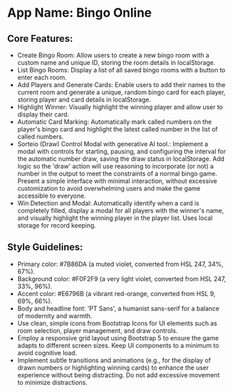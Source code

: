 # **App Name**: Bingo Online

## Core Features:

- Create Bingo Room: Allow users to create a new bingo room with a custom name and unique ID, storing the room details in localStorage.
- List Bingo Rooms: Display a list of all saved bingo rooms with a button to enter each room.
- Add Players and Generate Cards: Enable users to add their names to the current room and generate a unique, random bingo card for each player, storing player and card details in localStorage.
- Highlight Winner: Visually highlight the winning player and allow user to display their card.
- Automatic Card Marking: Automatically mark called numbers on the player's bingo card and highlight the latest called number in the list of called numbers.
- Sorteio (Draw) Control Modal with generative AI tool.: Implement a modal with controls for starting, pausing, and configuring the interval for the automatic number draw, saving the draw status in localStorage. Add logic so the 'draw' action will use reasoning to incorporate (or not) a number in the output to meet the constraints of a normal bingo game. Present a simple interface with minimal interaction, without excessive customization to avoid overwhelming users and make the game accessible to everyone.
- Win Detection and Modal: Automatically identify when a card is completely filled, display a modal for all players with the winner's name, and visually highlight the winning player in the player list. Uses local storage for record keeping.

## Style Guidelines:

- Primary color: #7B86DA (a muted violet, converted from HSL 247, 34%, 67%).
- Background color: #F0F2F9 (a very light violet, converted from HSL 247, 33%, 96%).
- Accent color: #E6796B (a vibrant red-orange, converted from HSL 9, 69%, 66%).
- Body and headline font: 'PT Sans', a humanist sans-serif for a balance of modernity and warmth.
- Use clean, simple icons from Bootstrap Icons for UI elements such as room selection, player management, and draw controls.
- Employ a responsive grid layout using Bootstrap 5 to ensure the game adapts to different screen sizes. Keep UI components to a minimum to avoid cognitive load.
- Implement subtle transitions and animations (e.g., for the display of drawn numbers or highlighting winning cards) to enhance the user experience without being distracting. Do not add excessive movement to minimize distractions.